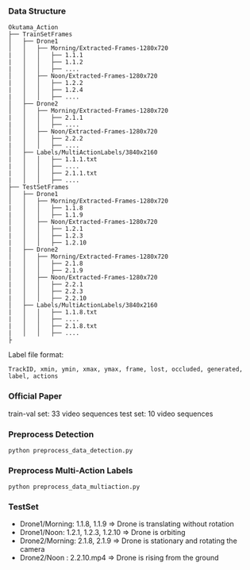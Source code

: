 ### Data Structure 

```
Okutama_Action
├── TrainSetFrames
│   ├── Drone1
│   │   ├── Morning/Extracted-Frames-1280x720
|   │   │   ├── 1.1.1
|   │   │   ├── 1.1.2
|   │   │   ├── ....
│   │   ├── Noon/Extracted-Frames-1280x720
|   │   │   ├── 1.2.2
|   │   │   ├── 1.2.4
|   │   │   ├── ....
│   ├── Drone2
│   │   ├── Morning/Extracted-Frames-1280x720
|   │   │   ├── 2.1.1
|   │   │   ├── ....
│   │   ├── Noon/Extracted-Frames-1280x720
|   │   │   ├── 2.2.2
|   │   │   ├── ....
│   ├── Labels/MultiActionLabels/3840x2160
|   │   │   ├── 1.1.1.txt
|   │   │   ├── ....
|   │   │   ├── 2.1.1.txt
|   │   │   ├── ....
├── TestSetFrames
│   ├── Drone1
│   │   ├── Morning/Extracted-Frames-1280x720
|   │   │   ├── 1.1.8
|   │   │   ├── 1.1.9
│   │   ├── Noon/Extracted-Frames-1280x720
|   │   │   ├── 1.2.1
|   │   │   ├── 1.2.3
|   │   │   ├── 1.2.10
|   ├── Drone2
│   │   ├── Morning/Extracted-Frames-1280x720
|   │   │   ├── 2.1.8
|   │   │   ├── 2.1.9
│   │   ├── Noon/Extracted-Frames-1280x720
|   │   │   ├── 2.2.1
|   │   │   ├── 2.2.3
|   │   │   ├── 2.2.10
│   ├── Labels/MultiActionLabels/3840x2160
|   │   │   ├── 1.1.8.txt
|   │   │   ├── ....
|   │   │   ├── 2.1.8.txt
|   │   │   ├── ....
├
```

Label file format:
```
TrackID, xmin, ymin, xmax, ymax, frame, lost, occluded, generated, label, actions
```

### Official Paper
train-val set: 33 video sequences
test set: 10 video sequences

### Preprocess Detection
```
python preprocess_data_detection.py
```


### Preprocess Multi-Action Labels
```
python preprocess_data_multiaction.py
```


### TestSet  
* Drone1/Morning: 1.1.8, 1.1.9 => Drone is translating without rotation
* Drone1/Noon: 1.2.1, 1.2.3, 1.2.10 => Drone is orbiting
* Drone2/Morning: 2.1.8, 2.1.9 => Drone is stationary and rotating the camera
* Drone2/Noon : 2.2.10.mp4 => Drone is rising from the ground 